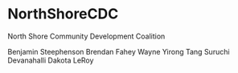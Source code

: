 # NorthShoreCDC
North Shore Community Development Coalition 

Benjamin Steephenson
Brendan Fahey
Wayne Yirong Tang
Suruchi Devanahalli
Dakota LeRoy